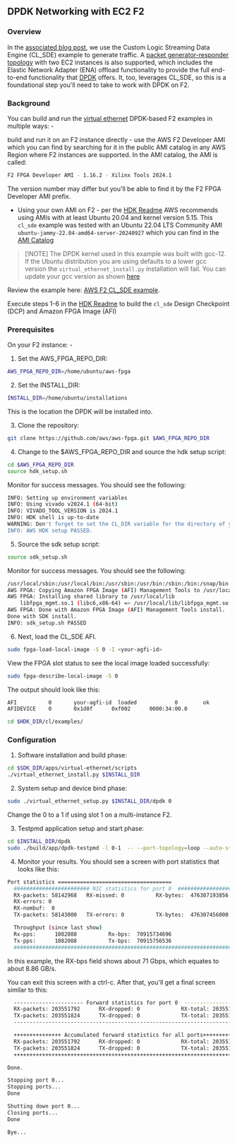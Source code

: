 ## DPDK Networking with EC2 F2

### Overview

In the [associated blog post](https://aws.amazon.com/blogs/publicsector/agile-satellite-communication-ground-systems-with-amazon-ec2-f2-fpga-solutions/), we use the Custom Logic Streaming Data Engine (CL_SDE) example to generate traffic. A [packet generator-responder topology](https://github.com/aws/aws-fpga/blob/f2/sdk/apps/virtual-ethernet/doc/Virtual_Ethernet_Application_Guide.md#packetgen-dual-instance-loopback) with two EC2 instances is also supported, which includes the Elastic Network Adapter (ENA) offload functionality to provide the full end-to-end functionality that [DPDK](https://www.dpdk.org/) offers. It, too, leverages CL_SDE, so this is a foundational step you'll need to take to work with DPDK on F2.


### Background
You can build and run the [virtual ethernet](https://github.com/aws/aws-fpga/tree/f2/sdk/apps/virtual-ethernet) DPDK-based F2 examples in multiple ways: -

 build and run it on an F2 instance directly - use the AWS F2 Developer AMI which you can find by searching for it in the public AMI catalog in any AWS Region where F2 instances are supported. In the AMI catalog, the AMI is called:
```bash
F2 FPGA Developer AMI - 1.16.2 - Xilinx Tools 2024.1
```
The version number may differ but you'll be able to find it by the F2 FPGA Developer AMI prefix.

* Using your own AMI on F2 - per the [HDK Readme](https://github.com/aws/aws-fpga/tree/f2/hdk#step-7-load-accelerator-afi-on-f2-instance) AWS recommends using AMIs with at least Ubuntu 20.04 and kernel version 5.15. This `cl_sde` example was tested with an Ubuntu 22.04 LTS Community AMI `ubuntu-jammy-22.04-amd64-server-20240927` which you can find in the [AMI Catalog](https://us-east-1.console.aws.amazon.com/ec2/home?region=us-east-1#AMICatalog:)
> [!NOTE] The DPDK kernel used in this example was built with gcc-12. If the Ubuntu distribution you are using defaults to a lower gcc version the `virtual_ethernet_install.py` installation will fail. You can update your gcc version as shown [here](https://phoenixnap.com/kb/install-gcc-ubuntu)

Review the example here: [AWS F2 CL_SDE example](https://github.com/aws/aws-fpga/blob/f2/hdk/cl/examples/cl_sde/README.md). 

Execute steps 1-6 in the [HDK Readme](https://github.com/aws/aws-fpga/blob/f2/hdk/README.md) to build the `cl_sde` Design Checkpoint (DCP) and Amazon FPGA Image (AFI) 

### Prerequisites
On your F2 instance: -

1. Set the AWS_FPGA_REPO_DIR:

```bash
AWS_FPGA_REPO_DIR=/home/ubuntu/aws-fpga
```
2. Set the INSTALL_DIR:

```bash
INSTALL_DIR=/home/ubuntu/installations
```
This is the location the DPDK will be installed into.

3. Clone the repository:

```bash
git clone https://github.com/aws/aws-fpga.git $AWS_FPGA_REPO_DIR
```

4. Change to the $AWS_FPGA_REPO_DIR and source the hdk setup script:

```bash
cd $AWS_FPGA_REPO_DIR
source hdk_setup.sh
```
Monitor for success messages. You should see the following:

```bash
INFO: Setting up environment variables
INFO: Using vivado v2024.1 (64-bit)
INFO: VIVADO_TOOL_VERSION is 2024.1 
INFO: HDK shell is up-to-date
WARNING: Don't forget to set the CL_DIR variable for the directory of your Custom Logic.
INFO: AWS HDK setup PASSED.
```

5. Source the sdk setup script:

```bash
source sdk_setup.sh
```
Monitor for success messages. You should see the following:

```bash
/usr/local/sbin:/usr/local/bin:/usr/sbin:/usr/bin:/sbin:/bin:/snap/bin
AWS FPGA: Copying Amazon FPGA Image (AFI) Management Tools to /usr/local/bin
AWS FPGA: Installing shared library to /usr/local/lib
	libfpga_mgmt.so.1 (libc6,x86-64) => /usr/local/lib/libfpga_mgmt.so.1
AWS FPGA: Done with Amazon FPGA Image (AFI) Management Tools install.
Done with SDK install.
INFO: sdk_setup.sh PASSED
```

6. Next, load the CL_SDE AFI.

```bash
sudo fpga-load-local-image -S 0 -I <your-agfi-id>
```
View the FPGA slot status to see the local image loaded successfully:
```bash
sudo fpga-describe-local-image -S 0
```
The output should look like this:

```bash
AFI          0       your-agfi-id  loaded            0        ok               0       0x10212415
AFIDEVICE    0       0x1d0f      0xf002      0000:34:00.0

```

```bash
cd $HDK_DIR/cl/examples/
```


### Configuration
1. Software installation and build phase:
```bash
cd $SDK_DIR/apps/virtual-ethernet/scripts
./virtual_ethernet_install.py $INSTALL_DIR
```

2.  System setup and device bind phase:
```bash
sudo ./virtual_ethernet_setup.py $INSTALL_DIR/dpdk 0
```
Change the 0 to a 1 if using slot 1 on a multi-instance F2.

3. Testpmd application setup and start phase:
```bash
cd $INSTALL_DIR/dpdk
sudo ./build/app/dpdk-testpmd -l 0-1  -- --port-topology=loop --auto-start --tx-first --stats-period=3
```

4. Monitor your results. You should see a screen with port statistics that looks like this:

```bash
Port statistics ====================================
  ######################## NIC statistics for port 0  ########################
  RX-packets: 58142968   RX-missed: 0          RX-bytes:  476307193856
  RX-errors: 0
  RX-nombuf:  0         
  TX-packets: 58143000   TX-errors: 0          TX-bytes:  476307456000

  Throughput (since last show)
  Rx-pps:      1082088          Rx-bps:  70915734696
  Tx-pps:      1082088          Tx-bps:  70915756536
  ############################################################################
```
In this example, the RX-bps field shows about 71 Gbps, which equates to about 8.86 GB/s.

You can exit this screen with a ctrl-c. After that, you'll get a final screen similar to this:

```bash
  ---------------------- Forward statistics for port 0  ----------------------
  RX-packets: 203551792      RX-dropped: 0             RX-total: 203551792
  TX-packets: 203551824      TX-dropped: 0             TX-total: 203551824
  ----------------------------------------------------------------------------

  +++++++++++++++ Accumulated forward statistics for all ports+++++++++++++++
  RX-packets: 203551792      RX-dropped: 0             RX-total: 203551792
  TX-packets: 203551824      TX-dropped: 0             TX-total: 203551824
  ++++++++++++++++++++++++++++++++++++++++++++++++++++++++++++++++++++++++++++

Done.

Stopping port 0...
Stopping ports...
Done

Shutting down port 0...
Closing ports...
Done

Bye...

```

